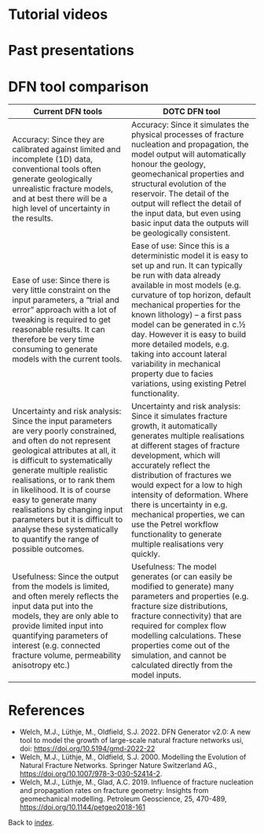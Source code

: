 # Tutorial videos

# Past presentations

# DFN tool comparison
| Current DFN tools | DOTC DFN tool |
|---|---|
| Accuracy: Since they are calibrated against limited and incomplete (1D) data, conventional tools often generate geologically unrealistic fracture models, and at best there will be a high level of uncertainty in the results. | Accuracy: Since it simulates the physical processes of fracture nucleation and propagation, the model output will automatically honour the geology, geomechanical properties and structural evolution of the reservoir. The detail of the output will reflect the detail of the input data, but even using basic input data the outputs will be geologically consistent. |
| Ease of use: Since there is very little constraint on the input parameters, a “trial and error” approach with a lot of tweaking is required to get reasonable results. It can therefore be very time consuming to generate models with the current tools. | Ease of use: Since this is a deterministic model it is easy to set up and run. It can typically be run with data already available in most models (e.g. curvature of top horizon, default mechanical properties for the known lithology) – a first pass model can be generated in c.½ day. However it is easy to build more detailed models, e.g. taking into account lateral variability in mechanical property due to facies variations, using existing Petrel functionality. |
| Uncertainty and risk analysis: Since the input parameters are very poorly constrained, and often do not represent geological attributes at all, it is difficult to systematically generate multiple realistic realisations, or to rank them in likelihood. It is of course easy to generate many realisations by changing input parameters but it is difficult to analyse these systematically to quantify the range of possible outcomes. | Uncertainty and risk analysis: Since it simulates fracture growth, it automatically generates multiple realisations at different stages of fracture development, which will accurately reflect the distribution of fractures we would expect for a low to high intensity of deformation. Where there is uncertainty in e.g. mechanical properties, we can use the Petrel workflow functionality to generate multiple realisations very quickly. |
| Usefulness: Since the output from the models is limited, and often merely reflects the input data put into the models, they are only able to provide limited input into quantifying parameters of interest (e.g. connected fracture volume, permeability anisotropy etc.) | Usefulness: The model generates (or can easily be modified to generate) many parameters and properties (e.g. fracture size distributions, fracture connectivity) that are required for complex flow modelling calculations. These properties come out of the simulation, and cannot be calculated directly from the model inputs. |





# References
- Welch, M.J., Lüthje, M., Oldfield, S.J. 2022. DFN Generator v2.0: A new tool to model the growth of large-scale natural fracture networks usi, doi: https://doi.org/10.5194/gmd-2022-22
- Welch, M.J., Lüthje, M., Oldfield, S.J. 2000. Modelling the Evolution of Natural Fracture Networks. Springer Nature Switzerland AG., https://doi.org/10.1007/978-3-030-52414-2. 
- Welch, M.J., Lüthje, M., Glad, A.C. 2019. Influence of fracture nucleation and propagation rates on fracture geometry: Insights from geomechanical modelling. Petroleum Geoscience, 25, 470-489, https://doi.org/10.1144/petgeo2018-161

Back to [index](index).